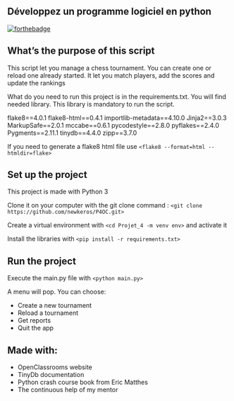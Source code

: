 
## Développez un programme logiciel en python


[![forthebadge](https://forthebadge.com/images/badges/made-with-python.svg)](https://forthebadge.com)

## What’s the purpose of this script 

This script let you manage a chess tournament. You can create one or reload one already started. It let you match players, add the scores and update the rankings

What do you need to run this project is in the requirements.txt. You will find needed library. This library is mandatory to run the script.

flake8==4.0.1
flake8-html==0.4.1
importlib-metadata==4.10.0
Jinja2==3.0.3
MarkupSafe==2.0.1
mccabe==0.6.1
pycodestyle==2.8.0
pyflakes==2.4.0
Pygments==2.11.1
tinydb==4.4.0
zipp==3.7.0

If you need to generate a flake8 html file use `<flake8 --format=html --htmldir=flake>`


## Set up the project

This project is made with Python 3

Clone it on your computer with the git clone command : `<git clone  https://github.com/newkeros/P4OC.git>`

Create a virtual environment with `<cd Projet_4 -m venv env>` and activate it

Install the libraries with `<pip install -r requirements.txt>`

## Run the project

Execute the main.py file with `<python main.py>` 

A menu will pop. You can choose:

-   Create a new tournament
-   Reload a tournament
-   Get reports
-   Quit the app

## Made with:

- OpenClassrooms website
- TinyDb documentation
- Python crash course book from Eric Matthes
- The continuous help of my mentor



